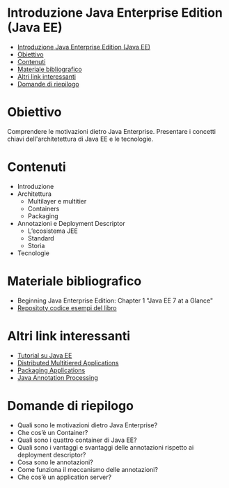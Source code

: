 # Introduzione Java Enterprise Edition (Java EE)
- [Introduzione Java Enterprise Edition (Java EE)](#introduzione-java-enterprise-edition-java-ee)
- [Obiettivo](#obiettivo)
- [Contenuti](#contenuti)
- [Materiale bibliografico](#materiale-bibliografico)
- [Altri link interessanti](#altri-link-interessanti)
- [Domande di riepilogo](#domande-di-riepilogo)
# Obiettivo 
Comprendere le motivazioni dietro Java Enterprise. Presentare i concetti chiavi dell'architetettura di Java EE e le tecnologie.

# Contenuti
- Introduzione
- Architettura
  - Multilayer e multitier
  - Containers
  - Packaging
- Annotazioni e Deployment Descriptor
  - L’ecosistema JEE
  - Standard
  - Storia
- Tecnologie

# Materiale bibliografico
- Beginning Java Enterprise Edition: Chapter 1 "Java EE 7 at a Glance"
- [Repositoty codice esempi del libro](https://github.com/agoncal/agoncal-book-javaee7)

# Altri link interessanti
- [Tutorial su Java EE](https://javaee.github.io/tutorial)
- [Distributed Multitiered Applications](https://docs.oracle.com/javaee/7/tutorial/overview003.htm)
- [Packaging Applications](https://docs.oracle.com/javaee/7/tutorial/packaging001.htm#BCGDJDFB)
- [Java Annotation Processing](https://www.adrianbartnik.de/blog/annotation-processing/)

# Domande di riepilogo
* Quali sono le motivazioni dietro Java Enterprise?
* Che cos’è un Container?
* Quali sono i quattro container di Java EE?
* Quali sono i vantaggi e svantaggi delle annotazioni rispetto ai deployment descriptor?
* Cosa sono le annotazioni?
* Come funziona il meccanismo delle annotazioni?
* Che cos’è un application server?

  